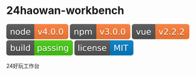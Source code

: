 # 24haowan-workbench

![](./images/badge/node.svg) ![](./images/badge/npm.svg) ![](./images/badge/vue.svg) ![](./images/badge/build.svg) ![](./images/badge/license.svg)

24好玩工作台
